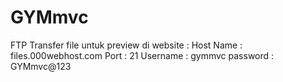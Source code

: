 # GYMmvc
FTP Transfer file untuk preview di website :
Host Name : files.000webhost.com
Port      : 21
Username  : gymmvc
password  : GYMmvc@123
